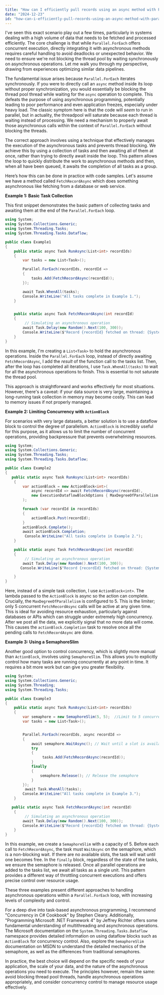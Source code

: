 ```yaml
---
title: "How can I efficiently pull records using an async method with Parallel.ForEach?"
date: "2024-12-23"
id: "how-can-i-efficiently-pull-records-using-an-async-method-with-parallelforeach"
---
```


 I've seen this exact scenario play out a few times, particularly in systems dealing with a high volume of data that needs to be fetched and processed efficiently. The core challenge is that while `Parallel.ForEach` offers concurrent execution, directly integrating it with asynchronous methods requires careful handling to avoid deadlocks or unexpected behavior. We need to ensure we're not blocking the thread pool by waiting synchronously on asynchronous operations. Let me walk you through my perspective, drawing from experiences optimizing similar data pipelines.

The fundamental issue arises because `Parallel.ForEach` iterates synchronously. If you were to directly call an `async` method inside its loop without proper synchronization, you would essentially be blocking the thread pool thread while waiting for the `async` operation to complete. This defeats the purpose of using asynchronous programming, potentially leading to poor performance and even application freezes, especially under heavy load. The classic symptom here is that the code will *seem* to run in parallel, but in actuality, the threadpool will saturate because each thread is waiting instead of processing. We need a mechanism to properly await those asynchronous calls within the context of `Parallel.ForEach` without blocking the threads.

The correct approach involves using a technique that effectively manages the execution of the asynchronous tasks and prevents thread blocking. We achieve this by using a collection of tasks and then awaiting all of them at once, rather than trying to directly await inside the loop. This pattern allows the loop to quickly distribute the work to asynchronous methods and then, when all have been queued, it awaits the completion of all tasks as a group.

Here’s how this can be done in practice with code samples. Let's assume we have a method called `FetchRecordAsync` which does something asynchronous like fetching from a database or web service.

**Example 1: Basic Task Collection**

This first snippet demonstrates the basic pattern of collecting tasks and awaiting them at the end of the `Parallel.ForEach` loop.

```csharp
using System;
using System.Collections.Generic;
using System.Threading.Tasks;
using System.Threading.Tasks.Dataflow;

public class Example1
{
    public static async Task RunAsync(List<int> recordIds)
    {
        var tasks = new List<Task>();

        Parallel.ForEach(recordIds, recordId =>
        {
            tasks.Add(FetchRecordAsync(recordId));
        });

        await Task.WhenAll(tasks);
        Console.WriteLine("All tasks complete in Example 1.");
    }


    public static async Task FetchRecordAsync(int recordId)
    {
         // Simulating an asynchronous operation
        await Task.Delay(new Random().Next(100, 300));
        Console.WriteLine($"Record {recordId} fetched on thread: {System.Threading.Thread.CurrentThread.ManagedThreadId}");
    }
}
```

In this example, I'm creating a `List<Task>` to hold the asynchronous operations. Inside the `Parallel.ForEach` loop, instead of directly awaiting `FetchRecordAsync`, I add the *result* of the function call to the tasks list. Then, after the loop has completed all iterations, I use `Task.WhenAll(tasks)` to wait for all the asynchronous operations to finish. This is essential to not saturate the thread pool.

This approach is straightforward and works effectively for most situations. However, there's a caveat: if your data source is very large, maintaining a long-running task collection in memory may become costly. This can lead to memory issues if not properly managed.

**Example 2: Limiting Concurrency with `ActionBlock`**

For scenarios with very large datasets, a better solution is to use a dataflow block to control the degree of parallelism. `ActionBlock` is incredibly useful for this purpose, as it allows us to limit the number of concurrent operations, providing backpressure that prevents overwhelming resources.

```csharp
using System;
using System.Collections.Generic;
using System.Threading.Tasks;
using System.Threading.Tasks.Dataflow;

public class Example2
{
   public static async Task RunAsync(List<int> recordIds)
    {
        var actionBlock = new ActionBlock<int>(
            async recordId => await FetchRecordAsync(recordId),
            new ExecutionDataflowBlockOptions { MaxDegreeOfParallelism = 5 } // Limit concurrency
        );

        foreach (var recordId in recordIds)
        {
            actionBlock.Post(recordId);
        }
        actionBlock.Complete();
        await actionBlock.Completion;
         Console.WriteLine("All tasks complete in Example 2.");
    }

    public static async Task FetchRecordAsync(int recordId)
    {
         // Simulating an asynchronous operation
        await Task.Delay(new Random().Next(100, 300));
       Console.WriteLine($"Record {recordId} fetched on thread: {System.Threading.Thread.CurrentThread.ManagedThreadId}");

    }
}
```

Here, instead of a simple task collection, I use `ActionBlock<int>`. The lambda passed to the `ActionBlock` is async so the action can complete. Crucially, the `MaxDegreeOfParallelism` is configured to 5. This is the limiter; only 5 concurrent `FetchRecordAsync` calls will be active at any given time. This is ideal for avoiding resource exhaustion, particularly against databases or APIs which can struggle under extremely high concurrency. After we post all the data, we explicitly signal that no more data will come. This causes the `actionBlock.Completion` task to resolve once all the pending calls to `FetchRecordAsync` are done.

**Example 3: Using a SemaphoreSlim**

Another good option to control concurrency, which is slightly more manual than `ActionBlock`, involves using `SemaphoreSlim`. This allows you to explicitly control how many tasks are running concurrently at any point in time. It requires a bit more work but can give you greater flexibility.

```csharp
using System;
using System.Collections.Generic;
using System.Threading;
using System.Threading.Tasks;

public class Example3
{
    public static async Task RunAsync(List<int> recordIds)
    {
        var semaphore = new SemaphoreSlim(5, 5);  //Limit to 5 concurrent operations
        var tasks = new List<Task>();


        Parallel.ForEach(recordIds, async recordId =>
        {
            await semaphore.WaitAsync(); // Wait until a slot is available
            try
            {
                 tasks.Add(FetchRecordAsync(recordId));
            }
            finally
            {
                semaphore.Release(); // Release the semaphore
            }
        });
         await Task.WhenAll(tasks);
        Console.WriteLine("All tasks complete in Example 3.");
    }

   public static async Task FetchRecordAsync(int recordId)
    {
         // Simulating an asynchronous operation
        await Task.Delay(new Random().Next(100, 300));
        Console.WriteLine($"Record {recordId} fetched on thread: {System.Threading.Thread.CurrentThread.ManagedThreadId}");
    }
}
```

In this example, we create a `SemaphoreSlim` with a capacity of 5. Before each call to `FetchRecordAsync`, the task must `WaitAsync` on the semaphore, which is a non-blocking wait. If there are no available slots, the task will wait until one becomes free. In the `finally` block, regardless of the state of the tasks, we ensure the semaphore is released. Once all parallel operations are added to the tasks list, we await all tasks as a single unit. This pattern provides a different way of throttling concurrent executions and offers precise control over resource usage.

These three examples present different approaches to handling asynchronous operations within a `Parallel.ForEach` loop, with increasing levels of complexity and control.

For a deep dive into task-based asynchronous programming, I recommend "Concurrency in C# Cookbook" by Stephen Cleary. Additionally, "Programming Microsoft .NET Framework 4" by Jeffrey Richter offers some fundamental understanding of multithreading and asynchronous operations. The Microsoft documentation on the `System.Threading.Tasks.Dataflow` namespace provides detailed information on using dataflow blocks such as `ActionBlock` for concurrency control. Also, explore the `SemaphoreSlim` documentation on MSDN to understand the detailed mechanics of the semaphore, as well as the differences from traditional semaphores.

In practice, the best choice will depend on the specific needs of your application, the scale of your data, and the nature of the asynchronous operations you need to execute. The principles however, remain the same: avoid blocking thread pool threads, handle asynchronous operations appropriately, and consider concurrency control to manage resource usage effectively.
